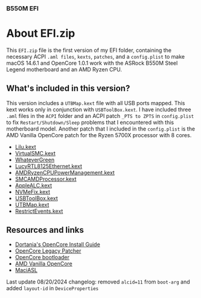 ### B550M EFI

# About EFI.zip

This `EFI.zip` file is the first version of my EFI folder, containing the necessary ACPI `.aml files`, `kexts`, `patches`, and a `config.plist` to make macOS 14.6.1 and OpenCore 1.0.1 work with the ASRock B550M Steel Legend motherboard and an AMD Ryzen CPU.

## What's included in this version?

This version includes a `UTBMap.kext` file with all USB ports mapped. This kext works only in conjunction with `USBToolBox.kext`.
I have included three `.aml` files in the `ACPI` folder and an ACPI patch `_PTS to ZPTS` in `config.plist` to fix `Restart/Shutdown/Sleep` problems that I encountered with this motherboard model.
Another patch that I included in the `config.plist` is the AMD Vanilla OpenCore patch for the Ryzen 5700X processor with 8 cores.

- [Lilu.kext](https://github.com/acidanthera/Lilu)
- [VirtualSMC.kext](https://github.com/acidanthera/VirtualSMC/releases)
- [WhateverGreen](https://github.com/acidanthera/WhateverGreen/releases)
- [LucyRTL8125Ethernet.kext](https://github.com/Mieze/LucyRTL8125Ethernet)
- [AMDRyzenCPUPowerManagement.kext](https://github.com/trulyspinach/SMCAMDProcessor)
- [SMCAMDProcessor.kext](https://github.com/trulyspinach/SMCAMDProcessor)
- [AppleALC.kext](https://github.com/acidanthera/AppleALC)
- [NVMeFix.kext](https://github.com/acidanthera/NVMeFix)
- [USBToolBox.kext](https://github.com/USBToolBox/tool)
- [UTBMap.kext](https://github.com/USBToolBox/tool)
- [RestrictEvents.kext](https://github.com/acidanthera/RestrictEvents)

## Resources and links

- [Dortania's OpenCore Install Guide](https://dortania.github.io/OpenCore-Install-Guide/)
- [OpenCore Legacy Patcher](https://dortania.github.io/OpenCore-Legacy-Patcher/)
- [OpenCore bootloader](https://github.com/acidanthera/OpenCorePkg)
- [AMD Vanilla OpenCore](https://github.com/AMD-OSX/AMD_Vanilla)
- [MaciASL](https://github.com/acidanthera/MaciASL)

Last update 08/20/2024
changelog: removed `alcid=11` from `boot-arg` and added `layout-id` in `DeviceProperties`
